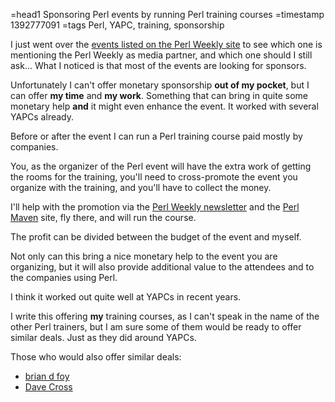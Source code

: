 =head1 Sponsoring Perl events by running Perl training courses
=timestamp 1392777091
=tags Perl, YAPC, training, sponsorship



I just went over the <a href="http://perlweekly.com/events.html">events listed on the Perl Weekly site</a>
to see which one is mentioning the Perl Weekly as media partner, and which one should I still ask...
What I noticed is that most of the events are looking for sponsors.



Unfortunately I can't offer monetary sponsorship <b>out of my pocket</b>, but I can offer
<b>my time</b> and <b>my work</b>.
Something that can bring in quite some monetary help <b>and</b> it might even enhance the event.
It worked with several YAPCs already.

Before or after the event I can run a Perl training course paid mostly by companies.

You, as the organizer of the Perl event will have the extra work of getting the rooms
for the training, you'll need to cross-promote the event you organize with the
training, and you'll have to collect the money.

I'll help with the promotion via the <a href="http://perlweekly.com/">Perl Weekly newsletter</a>
and the <a href="http://perlmaven.com/">Perl Maven</a> site, fly there, and will
run the course.

The profit can be divided between the budget of the event and myself.

Not only can this bring a nice monetary help to the event you are organizing,
but it will also provide additional value to the attendees and to the companies using Perl.

I think it worked out quite well at YAPCs in recent years.

I write this offering <b>my</b> training courses, as I can't speak in the name of
the other Perl trainers, but I am sure some of them would
be ready to offer similar deals. Just as they did around YAPCs.

Those who would also offer similar deals:

<ul>
<li><a href="http://www.theperlreview.com/">brian d foy</a></li>
<li><a href="http://perlschool.co.uk/">Dave Cross</a></li>
</ul>
